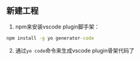 ## 新建工程
1. npm来安装vscode plugin脚手架：
```cmd
npm install -g yo generator-code
```
2. 通过`yo code`命令来生成vscode plugin骨架代码了